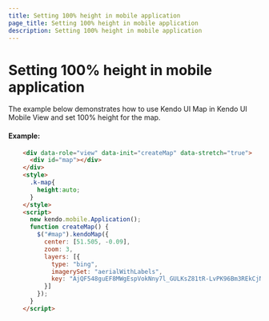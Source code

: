 ```yaml
---
title: Setting 100% height in mobile application
page_title: Setting 100% height in mobile application
description: Setting 100% height in mobile application
---
```


# Setting 100% height in mobile application

The example below demonstrates how to use Kendo UI Map in Kendo UI Mobile View and set 100% height for the map.

#### Example:

```html
    <div data-role="view" data-init="createMap" data-stretch="true">
      <div id="map"></div>
    </div>
    <style>
      .k-map{
        height:auto;
      }
    </style>
    <script>
      new kendo.mobile.Application();
      function createMap() {
        $("#map").kendoMap({
          center: [51.505, -0.09],
          zoom: 3,
          layers: [{
            type: "bing",
            imagerySet: "aerialWithLabels",
            key: "AjQF548guEF8MWgEspVokNny7l_GULKsZ81tR-LvPK96Bm3REkCjNHs2aC_b7nvF"
          }]
        });
      }
    </script>
```
